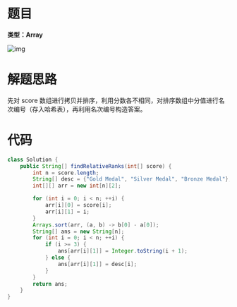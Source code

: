 # 题目

**类型：Array**

![img](https://cdn.nlark.com/yuque/0/2021/png/2941598/1638551130129-cee8fda8-21ad-486b-af4c-a61c0a8bf47d.png)



# 解题思路

先对 score 数组进行拷贝并排序，利用分数各不相同，对排序数组中分值进行名次编号（存入哈希表），再利用名次编号构造答案。

# 代码

```java
class Solution {
    public String[] findRelativeRanks(int[] score) {
        int n = score.length;
        String[] desc = {"Gold Medal", "Silver Medal", "Bronze Medal"};
        int[][] arr = new int[n][2];

        for (int i = 0; i < n; ++i) {
            arr[i][0] = score[i];
            arr[i][1] = i;
        }
        Arrays.sort(arr, (a, b) -> b[0] - a[0]);
        String[] ans = new String[n];
        for (int i = 0; i < n; ++i) {
            if (i >= 3) {
                ans[arr[i][1]] = Integer.toString(i + 1);
            } else {
                ans[arr[i][1]] = desc[i];
            }
        }
        return ans;
    }
}
```